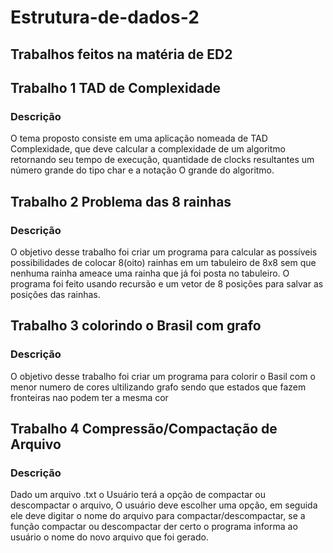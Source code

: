 # Estrutura-de-dados-2
## Trabalhos feitos na matéria de ED2
## Trabalho 1 TAD de Complexidade
### Descrição 

 O tema proposto consiste em uma aplicação nomeada de TAD Complexidade, que
deve calcular a complexidade de um algoritmo retornando seu tempo de execução,
quantidade de clocks resultantes um número grande do tipo char e a notação O
grande do algoritmo. 

## Trabalho 2 Problema das 8 rainhas  
### Descrição 

O objetivo desse trabalho foi criar um programa para calcular as possíveis possibilidades de colocar 8(oito) rainhas em um tabuleiro de 8x8  sem que nenhuma rainha ameace uma rainha que já foi posta no tabuleiro. O programa foi feito usando recursão e um vetor de 8 posições para salvar as posições das rainhas.

## Trabalho 3 colorindo o Brasil com grafo 
### Descrição 

O objetivo desse trabalho foi criar um programa para colorir o Basil com o menor numero de cores ultilizando grafo sendo que estados que fazem fronteiras nao podem ter a mesma cor 

## Trabalho 4 Compressão/Compactação de Arquivo
### Descrição 

Dado um arquivo .txt o Usuário terá a opção de compactar ou descompactar o arquivo, O usuário deve escolher uma opção, em seguida ele deve digitar o nome do arquivo para compactar/descompactar, se a função compactar ou descompactar der certo o programa informa ao usuário o nome do novo arquivo que foi gerado.     

